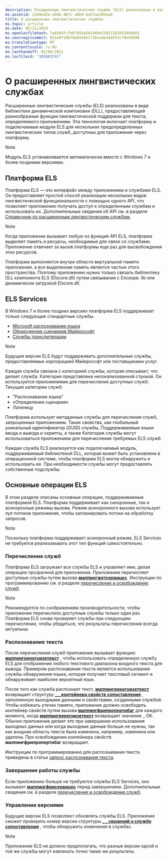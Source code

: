 ```yaml
---
description: Расширенные лингвистические службы (ELS) реализованы в виде библиотеки динамической компоновки (DLL), предоставляющей разнообразные функции лингвистической поддержки для текста, определяемого приложением.
ms.assetid: 23d4e42a-a5bb-467c-a8b9-6a57ae39daa0
title: О расширенных лингвистических службах
ms.topic: article
ms.date: 05/31/2018
ms.openlocfilehash: 7a6594fcfe67954a56cb09e239221b2b529d4d01
ms.sourcegitcommit: 831e8f3db78ab820e1710cede244553c70e50500
ms.translationtype: MT
ms.contentlocale: ru-RU
ms.lasthandoff: 01/08/2021
ms.locfileid: "105683741"
---
```

# <a name="about-extended-linguistic-services"></a>О расширенных лингвистических службах

Расширенные лингвистические службы (ELS) реализованы в виде библиотеки динамической компоновки (DLL), предоставляющей разнообразные функции лингвистической поддержки для текста, определяемого приложением. Эта технология включает платформу и подключаемые модули ELS для нескольких предопределенных лингвистических типов служб, доступных для приложения через платформу.

> [!Note]  
> Модуль ELS устанавливается автоматически вместе с Windows 7 и более поздними версиями.

 

## <a name="els-platform"></a>Платформа ELS

Платформа ELS — это интерфейс между приложением и службами ELS. Он предоставляет простой способ реализации нескольких видов лингвистической функциональности с помощью одного API, что позволяет приложению получать доступ к определенным службам и использовать их. Дополнительные сведения об API см. в разделе [Справочник по расширенным лингвистическим службам.](extended-linguistic-services-reference.md)

> [!Note]  
> Когда приложение вызывает любую из функций API ELS, платформа выделяет память и ресурсы, необходимые для связи со службами. Приложение отвечает за вызов платформы еще раз для высвобождения этих ресурсов.

 

Платформа выполняется внутри области виртуальной памяти приложения, а вся выделенная память является частью этого пространства. Поэтому приложению нужно только связать библиотеку DLL компонента ELS (Elscore.dll) путем связывания с Елскоре. lib или динамически загрузкой Elscore.dll.

## <a name="els-services"></a>ELS Services

В Windows 7 и более поздних версиях платформа ELS поддерживает только следующие стандартные службы.

-   [Microsoft распознавание языка](microsoft-language-detection.md)
-   [Обнаружение сценариев Майкрософт](microsoft-script-detection.md)
-   [Службы транслитерации](transliteration-services.md)

> [!Note]  
> Будущие версии ELS будут поддерживать дополнительные службы, предоставляемые корпорацией Майкрософт или поставщиками услуг.

 

Каждая служба связана с категорией службы, которая описывает, что делает служба. Категория представлена нелокализованной строкой. Он используется приложениями для перечисления доступных служб. Текущие категории служб:

-   "Распознавание языка"
-   «Определение сценария»
-   Латиницу

Платформа использует метаданные службы для перечисления служб, запрошенных приложением. Такие свойства, как глобальный уникальный идентификатор (GUID) службы, Поддерживаемые языки ввода и вывода и скрипты, а также Категория службы могут использоваться приложением для перечисления требуемых ELS служб.

Каждая служба ELS реализуется как подключаемый модуль, поддерживаемый библиотекой DLL, которая может быть установлена в операционной системе, чтобы платформа ELS могла обнаружить и использовать ее. При необходимости службы могут предоставлять собственные подслужбы.

## <a name="main-els-operations"></a>Основные операции ELS

В этом разделе описаны основные операции, поддерживаемые платформой ELS. Платформа поддерживает как синхронные, так и асинхронные режимы вызова. Режим асинхронного вызова использует пул потоков приложения, чтобы запланировать потоки на обработку запросов.

> [!Note]  
> Поскольку платформа поддерживает асинхронный режим, ELS Services не требуется реализовывать этот тип функций самостоятельно.

 

### <a name="service-enumeration"></a>Перечисление служб

Платформа ELS загружает все службы ELS и управляет ими, делая операцию прозрачной для приложения. Приложение перечисляет доступные службы путем вызова [**маппингжетсервицес**](/windows/desktop/api/Elscore/nf-elscore-mappinggetservices). Инструкции по программированию см. в разделе [перечисление и освобождение служб](enumerating-and-freeing-services.md).

> [!Note]  
> Рекомендуется по соображениям производительности, чтобы приложение перечислило доступные службы только один раз. Платформа ELS снова проверяет службы при следующем перечислении, чтобы убедиться, что результаты перечисления всегда актуальны.

 

### <a name="text-recognition"></a>Распознавание текста

После перечисления служб приложение вызывает функцию [**маппингрекогнизетекст**](/windows/desktop/api/Elscore/nf-elscore-mappingrecognizetext) , чтобы использовать определенную службу ELS для отображения любого текстового диапазона входного текста для вывода. Примером распознавания текста является использование службы обнаружения языка, которая получает текстовый сегмент и обнаруживает наиболее вероятный язык.

После того как служба распознает текст, [**маппингрекогнизетекст**](/windows/desktop/api/Elscore/nf-elscore-mappingrecognizetext) возвращает структуру [**\_ \_ контейнера свойств сопоставления**](/windows/desktop/api/Elscore/ns-elscore-mapping_property_bag) , заполненную выходными данными и свойствами, созданными службой. Чтобы избежать утечек памяти, приложение должно освободить контейнер свойств путем вызова [**маппингфрипропертибаг**](/windows/desktop/api/Elscore/nf-elscore-mappingfreepropertybag) для каждого момента, когда [**маппингрекогнизетекст**](/windows/desktop/api/Elscore/nf-elscore-mappingrecognizetext) возвращает значение \_ ОК. Обычно приложение делает это при завершении использования выходных данных или когда выходные данные больше не нужны, так как входная область текста была изменена, например, изменена или удалена. При освобождении контейнера свойств **маппингфрипропертибаг** возвращает.

Инструкции по программированию для распознавания текста приведены в статье [запрос распознавания текста](requesting-text-recognition.md).

### <a name="service-termination"></a>Завершение работы службы

Если приложению больше не требуются службы ELS Services, оно вызывает [**маппингфрисервицес**](/windows/desktop/api/Elscore/nf-elscore-mappingfreeservices) перед завершением. Дополнительные сведения см. в разделе [перечисление и освобождение служб](enumerating-and-freeing-services.md).

### <a name="versioning"></a>Управление версиями

Будущие версии ELS позволяют обновлять службы ELS. Приложение сможет проверить номер версии структуры [**\_ \_ сведений о службе сопоставления**](/windows/desktop/api/Elscore/ns-elscore-mapping_service_info) , чтобы обнаружить изменения в службах.

> [!Note]  
> Приложение ELS не должно предполагать, что разные версии одной и той же службы могут извлекать точно такие же результаты.

 

 

 



